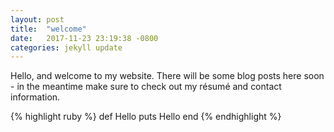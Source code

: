 ```yaml
---
layout: post
title:  "welcome"
date:   2017-11-23 23:19:38 -0800
categories: jekyll update
---
```


Hello, and welcome to my website. There will be some blog posts here soon - in the meantime make sure to check out my r&eacute;sum&eacute; and contact information.

{% highlight ruby %}
def Hello
 puts Hello
end
{% endhighlight %}
